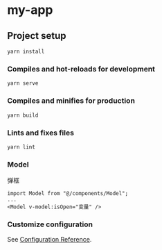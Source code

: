 # my-app

## Project setup

```
yarn install
```

### Compiles and hot-reloads for development

```
yarn serve
```

### Compiles and minifies for production

```
yarn build
```

### Lints and fixes files

```
yarn lint
```

### Model

弹框

```
import Model from "@/components/Model";
...
<Model v-model:isOpen="变量" />
```

### Customize configuration

See [Configuration Reference](https://cli.vuejs.org/config/).
